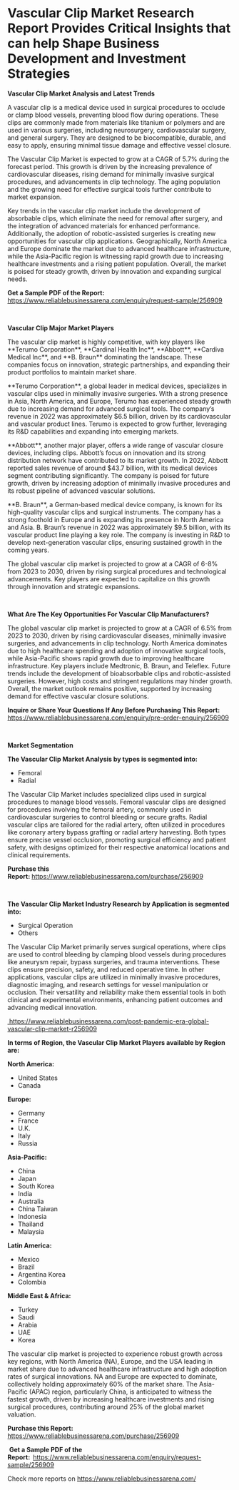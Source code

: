 <p><h1>Vascular Clip Market Research Report Provides Critical Insights that can help Shape Business Development and Investment Strategies</h1></p><p><strong>Vascular Clip Market Analysis and Latest Trends</strong></p>
<p><p>A vascular clip is a medical device used in surgical procedures to occlude or clamp blood vessels, preventing blood flow during operations. These clips are commonly made from materials like titanium or polymers and are used in various surgeries, including neurosurgery, cardiovascular surgery, and general surgery. They are designed to be biocompatible, durable, and easy to apply, ensuring minimal tissue damage and effective vessel closure.</p><p>The Vascular Clip Market is expected to grow at a CAGR of 5.7% during the forecast period. This growth is driven by the increasing prevalence of cardiovascular diseases, rising demand for minimally invasive surgical procedures, and advancements in clip technology. The aging population and the growing need for effective surgical tools further contribute to market expansion.</p><p>Key trends in the vascular clip market include the development of absorbable clips, which eliminate the need for removal after surgery, and the integration of advanced materials for enhanced performance. Additionally, the adoption of robotic-assisted surgeries is creating new opportunities for vascular clip applications. Geographically, North America and Europe dominate the market due to advanced healthcare infrastructure, while the Asia-Pacific region is witnessing rapid growth due to increasing healthcare investments and a rising patient population. Overall, the market is poised for steady growth, driven by innovation and expanding surgical needs.</p></p>
<p><strong>Get a Sample PDF of the Report:&nbsp;</strong> <a href="https://www.reliablebusinessarena.com/enquiry/request-sample/256909?utm_campaign=1912&utm_medium=2&utm_source=Github&utm_content=ia&utm_term=21012025&utm_id=vascular-clip">https://www.reliablebusinessarena.com/enquiry/request-sample/256909</a></p>
<p>&nbsp;</p>
<p><strong>Vascular Clip Major Market Players</strong></p>
<p><p>The vascular clip market is highly competitive, with key players like **Terumo Corporation**, **Cardinal Health Inc**, **Abbott**, **Cardiva Medical Inc**, and **B. Braun** dominating the landscape. These companies focus on innovation, strategic partnerships, and expanding their product portfolios to maintain market share.</p><p>**Terumo Corporation**, a global leader in medical devices, specializes in vascular clips used in minimally invasive surgeries. With a strong presence in Asia, North America, and Europe, Terumo has experienced steady growth due to increasing demand for advanced surgical tools. The company’s revenue in 2022 was approximately $6.5 billion, driven by its cardiovascular and vascular product lines. Terumo is expected to grow further, leveraging its R&D capabilities and expanding into emerging markets.</p><p>**Abbott**, another major player, offers a wide range of vascular closure devices, including clips. Abbott’s focus on innovation and its strong distribution network have contributed to its market growth. In 2022, Abbott reported sales revenue of around $43.7 billion, with its medical devices segment contributing significantly. The company is poised for future growth, driven by increasing adoption of minimally invasive procedures and its robust pipeline of advanced vascular solutions.</p><p>**B. Braun**, a German-based medical device company, is known for its high-quality vascular clips and surgical instruments. The company has a strong foothold in Europe and is expanding its presence in North America and Asia. B. Braun’s revenue in 2022 was approximately $9.5 billion, with its vascular product line playing a key role. The company is investing in R&D to develop next-generation vascular clips, ensuring sustained growth in the coming years.</p><p>The global vascular clip market is projected to grow at a CAGR of 6-8% from 2023 to 2030, driven by rising surgical procedures and technological advancements. Key players are expected to capitalize on this growth through innovation and strategic expansions.</p></p>
<p>&nbsp;</p>
<p><strong>What Are The Key Opportunities For Vascular Clip Manufacturers?</strong></p>
<p><p>The global vascular clip market is projected to grow at a CAGR of 6.5% from 2023 to 2030, driven by rising cardiovascular diseases, minimally invasive surgeries, and advancements in clip technology. North America dominates due to high healthcare spending and adoption of innovative surgical tools, while Asia-Pacific shows rapid growth due to improving healthcare infrastructure. Key players include Medtronic, B. Braun, and Teleflex. Future trends include the development of bioabsorbable clips and robotic-assisted surgeries. However, high costs and stringent regulations may hinder growth. Overall, the market outlook remains positive, supported by increasing demand for effective vascular closure solutions.</p></p>
<p><strong>Inquire or Share Your Questions If Any Before Purchasing This Report:</strong> <a href="https://www.reliablebusinessarena.com/enquiry/pre-order-enquiry/256909?utm_campaign=1912&utm_medium=2&utm_source=Github&utm_content=ia&utm_term=21012025&utm_id=vascular-clip">https://www.reliablebusinessarena.com/enquiry/pre-order-enquiry/256909</a></p>
<p>&nbsp;</p>
<p><strong>Market Segmentation</strong></p>
<p><strong>The Vascular Clip Market Analysis by types is segmented into:</strong></p>
<p><ul><li>Femoral</li><li>Radial</li></ul></p>
<p><p>The Vascular Clip Market includes specialized clips used in surgical procedures to manage blood vessels. Femoral vascular clips are designed for procedures involving the femoral artery, commonly used in cardiovascular surgeries to control bleeding or secure grafts. Radial vascular clips are tailored for the radial artery, often utilized in procedures like coronary artery bypass grafting or radial artery harvesting. Both types ensure precise vessel occlusion, promoting surgical efficiency and patient safety, with designs optimized for their respective anatomical locations and clinical requirements.</p></p>
<p><strong>Purchase this Report:&nbsp;</strong><a href="https://www.reliablebusinessarena.com/purchase/256909?utm_campaign=1912&utm_medium=2&utm_source=Github&utm_content=ia&utm_term=21012025&utm_id=vascular-clip">https://www.reliablebusinessarena.com/purchase/256909</a></p>
<p>&nbsp;</p>
<p><strong>The Vascular Clip Market Industry Research by Application is segmented into:</strong></p>
<p><ul><li>Surgical Operation</li><li>Others</li></ul></p>
<p><p>The Vascular Clip Market primarily serves surgical operations, where clips are used to control bleeding by clamping blood vessels during procedures like aneurysm repair, bypass surgeries, and trauma interventions. These clips ensure precision, safety, and reduced operative time. In other applications, vascular clips are utilized in minimally invasive procedures, diagnostic imaging, and research settings for vessel manipulation or occlusion. Their versatility and reliability make them essential tools in both clinical and experimental environments, enhancing patient outcomes and advancing medical innovation.</p></p>
<p><a href="https://www.reliablebusinessarena.com/post-pandemic-era-global-vascular-clip-market-r256909?utm_campaign=1912&utm_medium=2&utm_source=Github&utm_content=ia&utm_term=21012025&utm_id=vascular-clip">&nbsp;https://www.reliablebusinessarena.com/post-pandemic-era-global-vascular-clip-market-r256909</a></p>
<p><strong>In terms of Region, the Vascular Clip Market Players available by Region are:</strong></p>
<p>
    <p> <strong> North America: </strong>
        <ul>
            <li>United States</li>
            <li>Canada</li>
        </ul>
        </p> 
    <p> <strong> Europe: </strong>
        <ul>
            <li>Germany</li>
            <li>France</li>
            <li>U.K.</li>
            <li>Italy</li>
            <li>Russia</li>
        </ul>
        </p> 
    <p> <strong> Asia-Pacific: </strong>
        <ul>
            <li>China</li>
            <li>Japan</li>
            <li>South Korea</li>
            <li>India</li>
            <li>Australia</li>
            <li>China Taiwan</li>
            <li>Indonesia</li>
            <li>Thailand</li>
            <li>Malaysia</li>
        </ul>
        </p> 
    <p> <strong> Latin America: </strong>
        <ul>
            <li>Mexico</li>
            <li>Brazil</li>
            <li>Argentina Korea</li>
            <li>Colombia</li>
        </ul>
        </p> 
    <p> <strong> Middle East & Africa: </strong>
        <ul>
            <li>Turkey</li>
            <li>Saudi</li>
            <li>Arabia</li>
            <li>UAE</li>
            <li>Korea</li>
        </ul>
    </p>
    </p>
<p><p>The vascular clip market is projected to experience robust growth across key regions, with North America (NA), Europe, and the USA leading in market share due to advanced healthcare infrastructure and high adoption rates of surgical innovations. NA and Europe are expected to dominate, collectively holding approximately 60% of the market share. The Asia-Pacific (APAC) region, particularly China, is anticipated to witness the fastest growth, driven by increasing healthcare investments and rising surgical procedures, contributing around 25% of the global market valuation.</p></p>
<p><strong>Purchase this Report: </strong><a href="https://www.reliablebusinessarena.com/purchase/256909?utm_campaign=1912&utm_medium=2&utm_source=Github&utm_content=ia&utm_term=21012025&utm_id=vascular-clip">https://www.reliablebusinessarena.com/purchase/256909</a></p>
<p>&nbsp;<strong>Get a Sample PDF of the Report:&nbsp;&nbsp;</strong><a href="https://www.reliablebusinessarena.com/enquiry/request-sample/256909?utm_campaign=1912&utm_medium=2&utm_source=Github&utm_content=ia&utm_term=21012025&utm_id=vascular-clip">https://www.reliablebusinessarena.com/enquiry/request-sample/256909</a></p>
<p><strong></strong></p>
<p>Check more reports on <a href="https://www.reliablebusinessarena.com/?utm_campaign=1912&utm_medium=2&utm_source=Github&utm_content=ia&utm_term=21012025&utm_id=vascular-clip">https://www.reliablebusinessarena.com/</a></p>